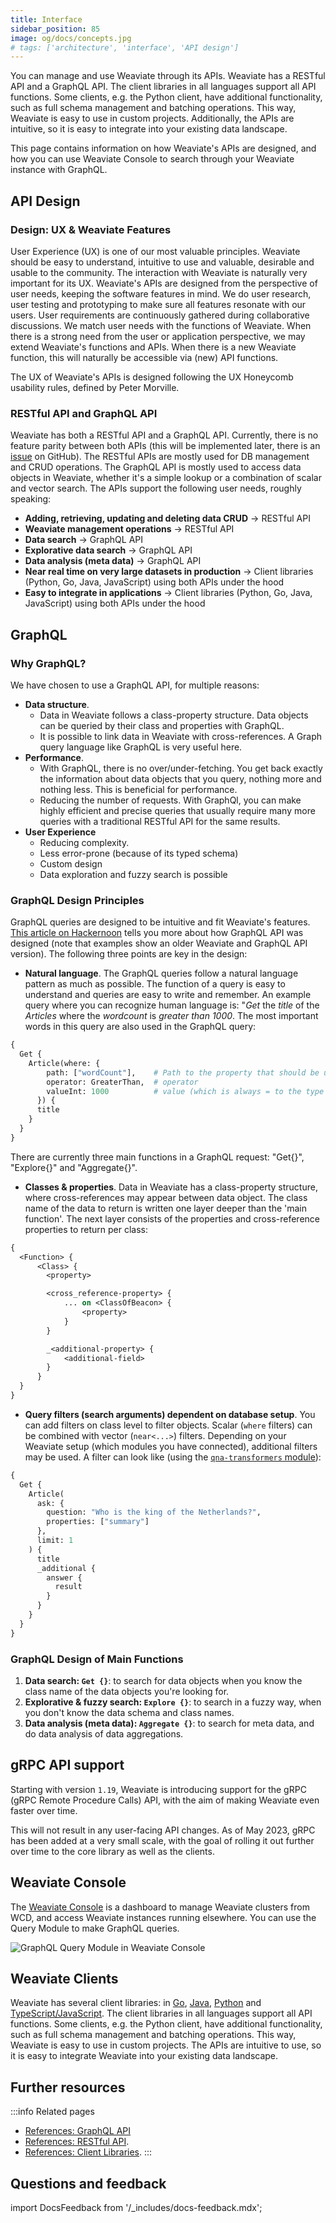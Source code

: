 ```yaml
---
title: Interface
sidebar_position: 85
image: og/docs/concepts.jpg
# tags: ['architecture', 'interface', 'API design']
---
```


You can manage and use Weaviate through its APIs. Weaviate has a RESTful API and a GraphQL API. The client libraries in all languages support all API functions. Some clients, e.g. the Python client, have additional functionality, such as full schema management and batching operations. This way, Weaviate is easy to use in custom projects. Additionally, the APIs are intuitive, so it is easy to integrate into your existing data landscape.

This page contains information on how Weaviate's APIs are designed, and how you can use Weaviate Console to search through your Weaviate instance with GraphQL.

## API Design

### Design: UX & Weaviate Features

User Experience (UX) is one of our most valuable principles. Weaviate should be easy to understand, intuitive to use and valuable, desirable and usable to the community. The interaction with Weaviate is naturally very important for its UX. Weaviate's APIs are designed from the perspective of user needs, keeping the software features in mind. We do user research, user testing and prototyping to make sure all features resonate with our users. User requirements are continuously gathered during collaborative discussions. We match user needs with the functions of Weaviate. When there is a strong need from the user or application perspective, we may extend Weaviate's functions and APIs. When there is a new Weaviate function, this will naturally be accessible via (new) API functions.

The UX of Weaviate's APIs is designed following the UX Honeycomb usability rules, defined by Peter Morville.

### RESTful API and GraphQL API

Weaviate has both a RESTful API and a GraphQL API. Currently, there is no feature parity between both APIs (this will be implemented later, there is an [issue](https://github.com/weaviate/weaviate/issues/1540) on GitHub). The RESTful APIs are mostly used for DB management and CRUD operations. The GraphQL API is mostly used to access data objects in Weaviate, whether it's a simple lookup or a combination of scalar and vector search. The APIs support the following user needs, roughly speaking:

* **Adding, retrieving, updating and deleting data CRUD** -> RESTful API
* **Weaviate management operations** -> RESTful API
* **Data search** -> GraphQL API
* **Explorative data search** -> GraphQL API
* **Data analysis (meta data)** -> GraphQL API
* **Near real time on very large datasets in production** -> Client libraries (Python, Go, Java, JavaScript) using both APIs under the hood
* **Easy to integrate in applications** -> Client libraries (Python, Go, Java, JavaScript) using both APIs under the hood

## GraphQL

### Why GraphQL?
We have chosen to use a GraphQL API, for multiple reasons:

* **Data structure**.
  * Data in Weaviate follows a class-property structure. Data objects can be queried by their class and properties with GraphQL.
  * It is possible to link data in Weaviate with cross-references. A Graph query language like GraphQL is very useful here.
* **Performance**.
  * With GraphQL, there is no over/under-fetching. You get back exactly the information about data objects that you query, nothing more and nothing less. This is beneficial for performance.
  * Reducing the number of requests. With GraphQl, you can make highly efficient and precise queries that usually require many more queries with a traditional RESTful API for the same results.
* **User Experience**
  * Reducing complexity.
  * Less error-prone (because of its typed schema)
  * Custom design
  * Data exploration and fuzzy search is possible

### GraphQL Design Principles
GraphQL queries are designed to be intuitive and fit Weaviate's features. [This article on Hackernoon](https://hackernoon.com/how-weaviates-graphql-api-was-designed-t93932tl) tells you more about how GraphQL API was designed (note that examples show an older Weaviate and GraphQL API version). The following three points are key in the design:

* **Natural language**. The GraphQL queries follow a natural language pattern as much as possible. The function of a query is easy to understand and queries are easy to write and remember. An example query where you can recognize human language is: "*Get* the *title* of the *Articles* where the *wordcount* is *greater than* *1000*. The most important words in this query are also used in the GraphQL query:

```graphql
{
  Get {
    Article(where: {
        path: ["wordCount"],    # Path to the property that should be used
        operator: GreaterThan,  # operator
        valueInt: 1000          # value (which is always = to the type of the path property)
      }) {
      title
    }
  }
}
```

There are currently three main functions in a GraphQL request: "Get{}", "Explore{}" and "Aggregate{}".

* **Classes & properties**. Data in Weaviate has a class-property structure, where cross-references may appear between data object. The class name of the data to return is written one layer deeper than the 'main function'. The next layer consists of the properties and cross-reference properties to return per class:

```graphql
{
  <Function> {
      <Class> {
        <property>

        <cross_reference-property> {
            ... on <ClassOfBeacon> {
                <property>
            }
        }

        _<additional-property> {
            <additional-field>
        }
      }
  }
}
```

* **Query filters (search arguments) dependent on database setup**. You can add filters on class level to filter objects. Scalar (`where` filters) can be combined with vector (`near<...>`) filters. Depending on your Weaviate setup (which modules you have connected), additional filters may be used. A filter can look like (using the [`qna-transformers` module](/developers/weaviate/modules/reader-generator-modules/qna-transformers.md)):

```graphql
{
  Get {
    Article(
      ask: {
        question: "Who is the king of the Netherlands?",
        properties: ["summary"]
      },
      limit: 1
    ) {
      title
      _additional {
        answer {
          result
        }
      }
    }
  }
}
```

### GraphQL Design of Main Functions

1. **Data search: `Get {}`**: to search for data objects when you know the class name of the data objects you're looking for.
2. **Explorative & fuzzy search: `Explore {}`**: to search in a fuzzy way, when you don't know the data schema and class names.
3. **Data analysis (meta data): `Aggregate {}`**: to search for meta data, and do data analysis of data aggregations.

## gRPC API support

Starting with version `1.19`, Weaviate is introducing support for the gRPC (gRPC Remote Procedure Calls) API, with the aim of making Weaviate even faster over time.

This will not result in any user-facing API changes. As of May 2023, gRPC has been added at a very small scale, with the goal of rolling it out further over time to the core library as well as the clients.

## Weaviate Console

The [Weaviate Console](https://console.weaviate.cloud) is a dashboard to manage Weaviate clusters from WCD, and access Weaviate instances running elsewhere. You can use the Query Module to make GraphQL queries.

![GraphQL Query Module in Weaviate Console](./img/console-capture.png)

## Weaviate Clients

Weaviate has several client libraries: in [Go](/developers/weaviate/client-libraries/go.md), [Java](/developers/weaviate/client-libraries/java.md), [Python](/developers/weaviate/client-libraries/python/index.md) and [TypeScript/JavaScript](developers/weaviate/client-libraries/typescript/index.mdx). The client libraries in all languages support all API functions. Some clients, e.g. the Python client, have additional functionality, such as full schema management and batching operations. This way, Weaviate is easy to use in custom projects. The APIs are intuitive to use, so it is easy to integrate Weaviate into your existing data landscape.



## Further resources
:::info Related pages
- [References: GraphQL API](../api/graphql/index.md)
- [References: RESTful API](/developers/weaviate/api/rest).
- [References: Client Libraries](../client-libraries/index.md).
:::


## Questions and feedback

import DocsFeedback from '/_includes/docs-feedback.mdx';

<DocsFeedback/>
